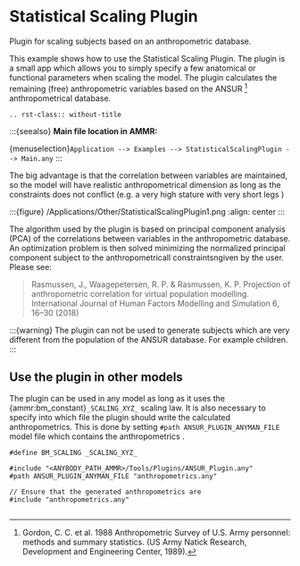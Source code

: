 # Statistical Scaling Plugin

Plugin for scaling subjects based on an anthropometric database.

This example shows how to use the Statistical Scaling Plugin. The plugin is a
small app which allows you to simply specify a few anatomical or functional
parameters when scaling the model. The plugin calculates the remaining (free)
anthropometric variables based on the ANSUR [^f1] anthropometrical database.

```{eval-rst}
.. rst-class:: without-title
```

:::{seealso}
**Main file location in AMMR:**

{menuselection}`Application --> Examples --> StatisticalScalingPlugin --> Main.any`
:::

The big advantage is that the correlation between variables are maintained, so
the model will have realistic anthropometrical dimension as long as the
constraints does not conflict (e.g. a very high stature with very short legs )

:::{figure} /Applications/Other/StatisticalScalingPlugin1.png
:align: center
:::

The algorithm used by the plugin is based on principal component analysis (PCA)
of the correlations between variables in the anthropometric database. An optimization
problem is then solved minimizing the normalized principal component subject to
the anthropometricall constraintsngiven by the user. Please see:

> Rasmussen, J., Waagepetersen, R. P. & Rasmussen, K. P.
> Projection of anthropometric correlation for virtual population modelling.
> International Journal of Human Factors Modelling and Simulation 6, 16–30 (2018)

:::{warning}
The plugin can not be used to generate subjects which are very
different from the population of the ANSUR database. For example children.
:::

## Use the plugin in other models

The plugin can be used in any model as long as it uses the
{ammr:bm_constant}`_SCALING_XYZ_` scaling law. It is also necessary to specify into
which file the plugin should write the calculated anthropometrics. This is done
by setting `#path ANSUR_PLUGIN_ANYMAN_FILE` model file which contains the
anthropometrics
.

```AnyScriptDoc
#define BM_SCALING _SCALING_XYZ_

#include "<ANYBODY_PATH_AMMR>/Tools/Plugins/ANSUR_Plugin.any"
#path ANSUR_PLUGIN_ANYMAN_FILE "anthropometrics.any"

// Ensure that the generated anthropometrics are
#include "anthropometrics.any"
```

```{rubric} Footnotes
```

[^f1]: Gordon, C. C. et al. 1988 Anthropometric Survey of U.S. Army personnel: methods and summary statistics. (US Army Natick Research, Development and Engineering Center, 1989).

